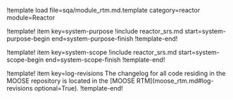 !template load file=sqa/module_rtm.md.template category=reactor module=Reactor

!template! item key=system-purpose
!include reactor_srs.md start=system-purpose-begin end=system-purpose-finish
!template-end!

!template! item key=system-scope
!include reactor_srs.md start=system-scope-begin end=system-scope-finish
!template-end!

!template! item key=log-revisions
The changelog for all code residing in the MOOSE repository is located in the
[MOOSE RTM](moose_rtm.md#log-revisions optional=True).
!template-end!
